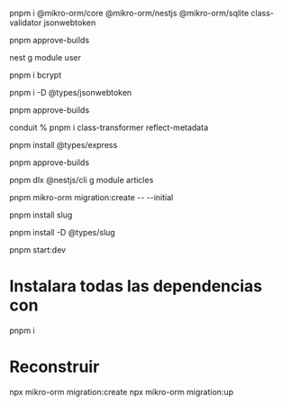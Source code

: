 pnpm i @mikro-orm/core @mikro-orm/nestjs @mikro-orm/sqlite class-validator jsonwebtoken

<!-- Acerptar ls dependencias -->

pnpm approve-builds

<!-- dar decla a para aceptar todas, enter y yes -->

<!-- Generar modulo de nest -->

nest g module user

<!-- Encriptar -->

pnpm i bcrypt

pnpm i -D @types/jsonwebtoken

pnpm approve-builds

conduit % pnpm i class-transformer reflect-metadata

pnpm install @types/express

pnpm approve-builds

pnpm dlx @nestjs/cli g module articles

pnpm mikro-orm migration:create -- --initial

pnpm install slug

pnpm install -D @types/slug

pnpm start:dev

# Instalara todas las dependencias con

pnpm i

# Reconstruir

npx mikro-orm migration:create
npx mikro-orm migration:up
